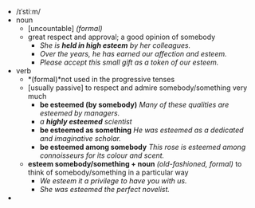 - /ɪˈstiːm/
- noun
	- [uncountable] *(formal)*
	- great respect and approval; a good opinion of somebody
		- *She is ***held in high esteem*** by her colleagues.*
		- *Over the years, he has earned our affection and esteem.*
		- *Please accept this small gift as a token of our esteem.*
- verb
	- *(formal)*not used in the progressive tenses
	- [usually passive] to respect and admire somebody/something very much
		- **be esteemed (by somebody)** *Many of these qualities are esteemed by managers.*
		- *a ***highly esteemed*** scientist*
		- **be esteemed as something** *He was esteemed as a dedicated and imaginative scholar.*
		- **be esteemed among somebody** *This rose is esteemed among connoisseurs for its colour and scent.*
	- **esteem somebody/something + noun** *(old-fashioned, formal)* to think of somebody/something in a particular way
		- *We esteem it a privilege to have you with us.*
		- *She was esteemed the perfect novelist.*
-